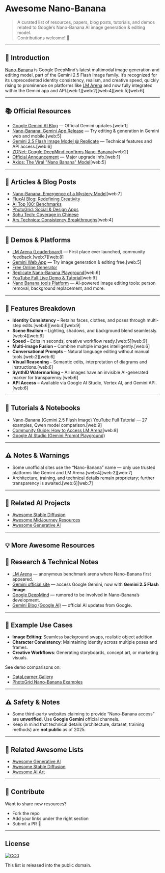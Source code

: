 # Awesome Nano-Banana

> A curated list of resources, papers, blog posts, tutorials, and demos related to Google’s Nano-Banana AI image generation & editing model.  
> Contributions welcome! 🎉

---

## 🌟 Introduction

[Nano-Banana](https://www.axios.com/2025/08/26/nano-banana-google-ai-images) is Google DeepMind’s latest multimodal image generation and editing model, part of the Gemini 2.5 Flash Image family. It’s recognized for its unprecedented identity consistency, realism, and creative speed, quickly rising to prominence on platforms like [LM Arena](https://lmarena.ai/) and now fully integrated within the Gemini app and API.[web:1][web:2][web:4][web:5][web:6]

---

## 📚 Official Resources

- [Google Gemini AI Blog](https://blog.google/technology/ai/) — Official Gemini updates.[web:1]
- [Nano-Banana: Gemini App Release](https://gemini.google.com/) — Try editing & generation in Gemini web and mobile.[web:5]
- [Gemini 2.5 Flash Image Model @ Replicate](https://replicate.com/google/nano-banana) — Technical features and API access.[web:6]
- [ZDNet: Google DeepMind confirms Nano-Banana](https://www.zdnet.com/article/top-rated-mystery-nano-banana-ai-model-rolls-out-to-gemini-as-google-deepmind-claims-responsibility/)[web:2]
- [Official Announcement](https://blog.google/intl/en-mena/product-updates/explore-get-answers/nano-banana-image-editing-in-gemini-just-got-a-major-upgrade/) — Major upgrade info.[web:1]
- [Axios: The Viral "Nano Banana" Model](https://www.axios.com/2025/08/26/nano-banana-google-ai-images)[web:5]

---

## 📰 Articles & Blog Posts

- [Nano-Banana: Emergence of a Mystery Model](https://flux-ai.io/blog/detail/Nano-Banana-The-Mysterious-Image-Generative-AI-Making-Waves-fa127a809dfe/)[web:7]
- [FluxAI Blog: Redefining Creativity](https://flux-ai.io/blog/detail/Introducing-Google-Nano-Banana-The-Mysterious-AI-Image-Generator-Redefining-Creativity-2f903e07e58d/)
- [AI Top 100: Benchmarks](https://www.aitop100.cn/infomation/details/28289.html)
- [PhotoGrid: Social & Design Apps](https://www.photogrid.app/blog/tw/nano-banana/)
- [Sohu Tech: Coverage in Chinese](https://www.sohu.com/a/929128410_211762)
- [Ars Technica: Consistency Breakthroughs](https://arstechnica.com/ai/2025/08/google-improves-gemini-ai-image-editing-with-nano-banana-model/)[web:4]

---

## 🎨 Demos & Platforms

- [LM Arena (Leaderboard)](https://lmarena.ai/) — First place ever launched, community feedback.[web:7][web:8]
- [Gemini Web App](https://gemini.google.com/) — Try image generation & editing free.[web:5]
- [Free Online Generator](https://bylo.ai/features/nano-banana-ai)
- [Replicate Nano-Banana Playground](https://replicate.com/google/nano-banana)[web:6]
- [YouTube Full Live Demo & Tutorial](https://www.youtube.com/watch?v=qPUreQxB8zQ)[web:9]
- [Nano Banana tools  Platform](https://nanobanananano.space/en/tools) —
  AI-powered image editing tools: person removal, background replacement,
  and more.

---

## 🧪 Features Breakdown

- **Identity Consistency** – Retains faces, clothes, and poses through multi-step edits.[web:6][web:4][web:9]
- **Scene Realism** – Lighting, shadows, and background blend seamlessly.[web:4][web:6]
- **Speed** – Edits in seconds, creative workflow ready.[web:5][web:9]
- **Multi-image Fusion** – Combine multiple images intelligently.[web:6]
- **Conversational Prompts** – Natural language editing without manual tools.[web:2][web:6]
- **Visual Reasoning** – Semantic edits, interpretation of diagrams and instructions.[web:6]
- **SynthID Watermarking** – All images have an invisible AI-generated marker for transparency.[web:6]
- **API Access** – Available via Google AI Studio, Vertex AI, and Gemini API.[web:6]

---

## 📖 Tutorials & Notebooks

- [Nano-Banana (Gemini 2.5 Flash Image) YouTube Full Tutorial](https://www.youtube.com/watch?v=qPUreQxB8zQ) — 27 examples, Qwen model comparison.[web:9]
- [Community Guide: How to Access LM Arena](https://www.youtube.com/watch?v=o4KCa4P34tU)[web:8]
- [Google AI Studio (Gemini Prompt Playground)](https://aistudio.google.com/prompts/new_chat)

---

## ⚠️ Notes & Warnings

- Some unofficial sites use the “Nano-Banana” name — only use trusted platforms like Gemini and LM Arena.[web:4][web:2][web:7]
- Architecture, training, and technical details remain proprietary; further transparency is awaited.[web:6][web:7]

---

## 🔗 Related AI Projects

- [Awesome Stable Diffusion](https://github.com/awesome-stable-diffusion/awesome-stable-diffusion)
- [Awesome MidJourney Resources](https://github.com/willwulfken/MidJourney-Styles-and-Keywords-Reference)
- [Awesome Generative AI](https://github.com/steven2358/awesome-generative-ai)

---

## 💡 More Awesome Resources



## 🧪 Research & Technical Notes

- [LM Arena](https://lmarena.ai/) — anonymous benchmark arena where Nano-Banana first appeared.  
- [Gemini official site](https://gemini.google.com/) — access Google Gemini, now with **Gemini 2.5 Flash Image**.  
- [Google DeepMind](https://deepmind.google/) — rumored to be involved in Nano-Banana’s development.  
- [Gemini Blog (Google AI)](https://blog.google/technology/ai/) — official AI updates from Google.  

---

## 🎨 Example Use Cases

- **Image Editing**: Seamless background swaps, realistic object addition.  
- **Character Consistency**: Maintaining identity across multiple poses and frames.  
- **Creative Workflows**: Generating storyboards, concept art, or marketing visuals.  

See demo comparisons on:  
- [DataLearner Gallery](https://www.datalearner.com/blog/1051756024909373?utm_source=chatgpt.com)  
- [PhotoGrid Nano-Banana Examples](https://www.photogrid.app/blog/tw/nano-banana/?utm_source=chatgpt.com)  

---

## ⚠️ Safety & Notes

- Some third-party websites claiming to provide “Nano-Banana access” are **unverified**. Use **Google Gemini** official channels.  
- Keep in mind that technical details (architecture, dataset, training methods) are **not public** as of 2025.  

---

## 📌 Related Awesome Lists

- [Awesome Generative AI](https://github.com/steven2358/awesome-generative-ai)  
- [Awesome Stable Diffusion](https://github.com/awesome-stable-diffusion/awesome-stable-diffusion)  
- [Awesome AI Art](https://github.com/halostatue/awesome-ai-art)  

---

## 🌟 Contribute

Want to share new resources?  
- Fork the repo  
- Add your links under the right section  
- Submit a PR 🚀  

---

## License

[![CC0](https://licensebuttons.net/p/zero/1.0/88x31.png)](https://creativecommons.org/publicdomain/zero/1.0/)  

This list is released into the public domain.
